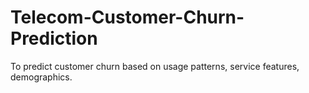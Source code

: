 # Telecom-Customer-Churn-Prediction
To predict customer churn based on usage patterns, service features, demographics.
